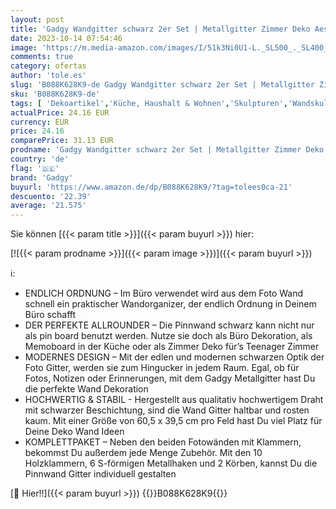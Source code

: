 ```yaml
---
layout: post
title: 'Gadgy Wandgitter schwarz 2er Set | Metallgitter Zimmer Deko Aesthetic | Pinnwand groß | Gitter Pinnwand Küche | Schreibtisch Deko | Fotohalter Wand'
date: 2023-10-14 07:54:46
image: 'https://m.media-amazon.com/images/I/51k3Ni0U1-L._SL500_._SL400_.jpg'
comments: true
category: ofertas
author: 'tole.es'
slug: 'B088K628K9-de Gadgy Wandgitter schwarz 2er Set | Metallgitter Zimmer...'
sku: 'B088K628K9-de'
tags: [ 'Dekoartikel','Küche, Haushalt & Wohnen','Skulpturen','Wandskulpturen','Wohnaccessoires & Deko','gadgy','🇩🇪', ]
actualPrice: 24.16 EUR
currency: EUR
price: 24.16
comparePrice: 31.13 EUR
prodname: 'Gadgy Wandgitter schwarz 2er Set | Metallgitter Zimmer Deko Aesthetic | Pinnwand groß | Gitter Pinnwand Küche | Schreibtisch Deko | Fotohalter Wand'
country: 'de'
flag: '🇩🇪'
brand: 'Gadgy'
buyurl: 'https://www.amazon.de/dp/B088K628K9/?tag=tolees0ca-21'
descuento: '22.39'
average: '21.575'
---
```


Sie können [{{< param title >}}]({{< param buyurl >}}) hier:

[![{{< param prodname >}}]({{< param image >}})]({{< param buyurl >}})

ℹ️:

- ENDLICH ORDNUNG – Im Büro verwendet wird aus dem Foto Wand schnell ein praktischer Wandorganizer, der endlich Ordnung in Deinem Büro schafft
- DER PERFEKTE ALLROUNDER – Die Pinnwand schwarz kann nicht nur als pin board benutzt werden. Nutze sie doch als Büro Dekoration, als Memoboard in der Küche oder als Zimmer Deko für’s Teenager Zimmer
- MODERNES DESIGN – Mit der edlen und modernen schwarzen Optik der Foto Gitter, werden sie zum Hingucker in jedem Raum. Egal, ob für Fotos, Notizen oder Erinnerungen, mit dem Gadgy Metallgitter hast Du die perfekte Wand Dekoration
- HOCHWERTIG & STABIL - Hergestellt aus qualitativ hochwertigem Draht mit schwarzer Beschichtung, sind die Wand Gitter haltbar und rosten kaum. Mit einer Größe von 60,5 x 39,5 cm pro Feld hast Du viel Platz für Deine Deko Wand Ideen
- KOMPLETTPAKET – Neben den beiden Fotowänden mit Klammern, bekommst Du außerdem jede Menge Zubehör. Mit den 10 Holzklammern, 6 S-förmigen Metallhaken und 2 Körben, kannst Du die Pinnwand Gitter individuell gestalten

[🛒 Hier!!]({{< param buyurl >}})
{{<world>}}B088K628K9{{</world>}}
